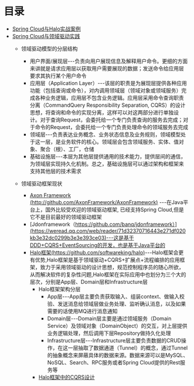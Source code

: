 

# 目录
* [Spring Cloud与Halo实战案例](https://weread.qq.com/web/reader/71d32370716443e271df020k1d7328e029a1d7f7abc1af1)
* [Spring Cloud与领域驱动实践](https://weread.qq.com/web/reader/71d32370716443e271df020k7ef321f02967ef605fc8aef)
  * 领域驱动模型的分层结构
    * 用户界面/展现层---负责向用户展现信息及解释用户命令。更细的方面来讲就是请求应用层以获取用户需要展现的数据；发送命令给应用层要求其执行某个用户命令
    * 应用层（Application Layer）---该层的职责是为展现层提供各种应用功能（包括查询或命令），对内调用领域层（领域对象或领域服务）完成各种业务逻辑，应用层不包含业务逻辑。应用层采用命令查询职责分离（CommandQuery Responsibility Separation, CQRS）的设计思想，将查询和命令的实现分离，这样可以对这两部分进行单独设计。对于查询Request，会委托给一个专门负责查询的服务去完成；对于命令的Request，会委托给一个专门负责处理命令的领域服务去完成
    * 领域层---负责表达业务概念、业务状态信息及业务规则，领域模型处于这一层，是业务软件的核心。领域层会包含领域服务、实体、值对象、聚合（根）、工厂，仓储
    * 基础设施层---本层为其他层提供通用的技术能力，提供层间的通信，为领域层实现持久化机制。总之，基础设施层可以通过架构和框架来支持其他层的技术需求    

  * 领域驱动框架现状
    * [Axon Framework (http://github.com/AxonFramework/AxonFramework)](https://weread.qq.com/web/reader/71d32370716443e271df020kb3e32dc0299b3e3e393ce03) ---在Java平台上，国外比较受欢迎的领域驱动框架, 已经支持Spring Cloud,但是它不是目前最好的领域驱动框架
    * [Jdonframework（https://github.com/banq/jdonframework）](https://weread.qq.com/web/reader/71d32370716443e271df020kb3e32dc0299b3e3e393ce03)---这是基于DDD+CQRS+EventSourcing的开发，也是基于Java平台的
    * [Halo框架(https://github.com/softwareking/halo)](https://weread.qq.com/web/reader/71d32370716443e271df020kb3e32dc0299b3e3e393ce03)---Halo框架会更有优势,Halo框架是基于领域驱动+CQRS+扩展点+流程编排的应用框架，致力于采用领域驱动的设计思想，规范控制程序员的随心所欲，从而解决软件的复杂性问题,Halo框架在实际应用中也划分为三个大的层次，分别是App层、Domain层和Infrastructure层
      * Halo框架架构分层
        * App层---App层主要负责获取输入、组装context、做输入校验、发送消息给领域层做业务处理、监听确认消息，以及如果需要的话使用MQ进行消息通知
        * Domain层---Domain层主要是通过领域服务（Domain Service）及领域对象（DomainObject）的交互，对上层提供业务逻辑处理，然后调用下层Repository做持久化处理
        * Infrastructure层---Infrastructure层主要负责数据的CRUD操作，在这一层抽取了数据通道（Tunnel）的概念，通过Tunnel的抽象概念来屏蔽具体的数据来源。数据来源可以是MySQL、NoSQL、Search、RPC服务或者Spring Cloud提供的Rest服务等
      * [Halo框架中的CQRS设计](https://weread.qq.com/web/reader/71d32370716443e271df020kb3e32dc0299b3e3e393ce03)

